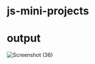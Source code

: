 # js-mini-projects
# output
![Screenshot (36)](https://github.com/user-attachments/assets/72f947d5-953a-4087-ae0c-ece5114e5242)
